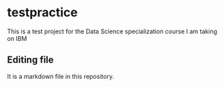 # testpractice
This is a test project for the Data Science specialization course I am taking on IBM

## Editing file
It is a markdown file in this repository.
